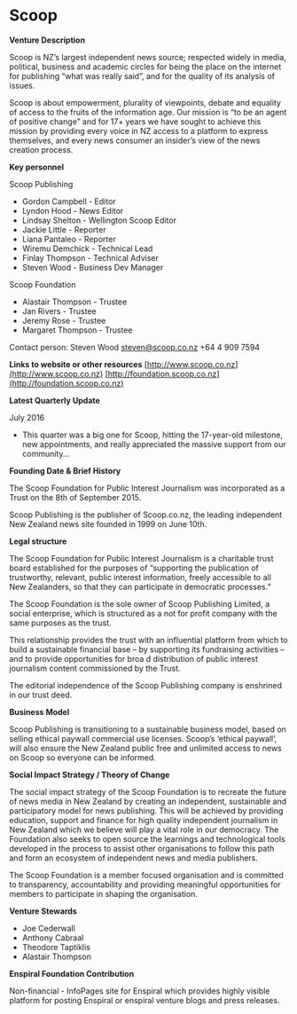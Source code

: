 # Scoop

**Venture Description**

Scoop is NZ’s largest independent news source; respected widely in media, political, business and academic circles for being the place on the internet for publishing “what was really said”, and for the quality of its analysis of issues.

Scoop is about empowerment, plurality of viewpoints, debate and equality of access to the fruits of the information age. Our mission is “to be an agent of positive change” and for 17+ years we have sought to achieve this mission by providing every voice in NZ access to a platform to express themselves, and every news consumer an insider’s view of the news creation process.

**Key personnel**

Scoop Publishing

* Gordon Campbell - Editor
* Lyndon Hood - News Editor
* Lindsay Shelton - Wellington Scoop Editor
* Jackie Little - Reporter
* Liana Pantaleo - Reporter
* Wiremu Demchick - Technical Lead
* Finlay Thompson - Technical Adviser
* Steven Wood - Business Dev Manager

Scoop Foundation

* Alastair Thompson - Trustee
* Jan Rivers - Trustee
* Jeremy Rose - Trustee
* Margaret Thompson - Trustee

Contact person: Steven Wood steven@scoop.co.nz +64 4 909 7594

**Links to website or other resources** [http://www.scoop.co.nz](http://www.scoop.co.nz) [http://foundation.scoop.co.nz](http://foundation.scoop.co.nz)

**Latest Quarterly Update**

July 2016

* This quarter was a big one for Scoop, hitting the 17-year-old milestone, new appointments, and really appreciated the massive support from our community...

**Founding Date & Brief History**

The Scoop Foundation for Public Interest Journalism was incorporated as a Trust on the 8th of September 2015.

Scoop Publishing is the publisher of Scoop.co.nz, the leading independent New Zealand news site founded in 1999 on June 10th.

**Legal structure**

The Scoop Foundation for Public Interest Journalism is a charitable trust board established for the purposes of “supporting the publication of trustworthy, relevant, public interest information, freely accessible to all New Zealanders, so that they can participate in democratic processes.”

The Scoop Foundation is the sole owner of Scoop Publishing Limited, a social enterprise, which is structured as a not for profit company with the same purposes as the trust.

This relationship provides the trust with an influential platform from which to build a sustainable financial base – by supporting its fundraising activities – and to provide opportunities for broa d distribution of public interest journalism content commissioned by the Trust.

The editorial independence of the Scoop Publishing company is enshrined in our trust deed.

**Business Model**

Scoop Publishing is transitioning to a sustainable business model, based on selling ethical paywall commercial use licenses. Scoop’s ‘ethical paywall’, will also ensure the New Zealand public free and unlimited access to news on Scoop so everyone can be informed.

**Social Impact Strategy / Theory of Change**

The social impact strategy of the Scoop Foundation is to recreate the future of news media in New Zealand by creating an independent, sustainable and participatory model for news publishing. This will be achieved by providing education, support and finance for high quality independent journalism in New Zealand which we believe will play a vital role in our democracy. The Foundation also seeks to open source the learnings and technological tools developed in the process to assist other organisations to follow this path and form an ecosystem of independent news and media publishers.

The Scoop Foundation is a member focused organisation and is committed to transparency, accountability and providing meaningful opportunities for members to participate in shaping the organisation.

**Venture Stewards**

* Joe Cederwall
* Anthony Cabraal
* Theodore Taptiklis
* Alastair Thompson

**Enspiral Foundation Contribution**

Non-financial - InfoPages site for Enspiral which provides highly visible platform for posting Enspiral or enspiral venture blogs and press releases.

